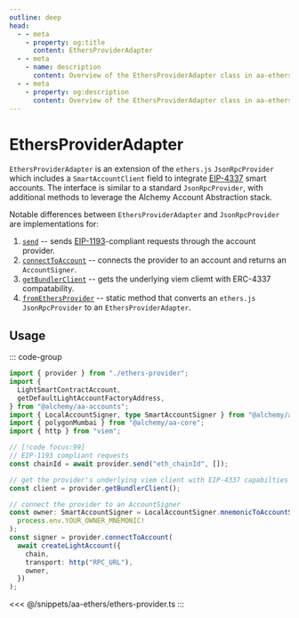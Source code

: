 ```yaml
---
outline: deep
head:
  - - meta
    - property: og:title
      content: EthersProviderAdapter
  - - meta
    - name: description
      content: Overview of the EthersProviderAdapter class in aa-ethers
  - - meta
    - property: og:description
      content: Overview of the EthersProviderAdapter class in aa-ethers
---
```


# EthersProviderAdapter

`EthersProviderAdapter` is an extension of the `ethers.js` `JsonRpcProvider` which includes a `SmartAccountClient` field to integrate [EIP-4337](https://eips.ethereum.org/EIPS/eip-4337) smart accounts. The interface is similar to a standard `JsonRpcProvider`, with additional methods to leverage the Alchemy Account Abstraction stack.

Notable differences between `EthersProviderAdapter` and `JsonRpcProvider` are implementations for:

1.  [`send`](/packages/aa-ethers/provider-adapter/send) -- sends [EIP-1193](https://eips.ethereum.org/EIPS/eip-1193)-compliant requests through the account provider.
2.  [`connectToAccount`](/packages/aa-ethers/provider-adapter/connectToAccount) -- connects the provider to an account and returns an `AccountSigner`.
3.  [`getBundlerClient`](/packages/aa-ethers/provider-adapter/getBundlerClient) -- gets the underlying viem cliemt with ERC-4337 compatability.
4.  [`fromEthersProvider`](/packages/aa-ethers/provider-adapter/fromEthersProvider) -- static method that converts an `ethers.js` `JsonRpcProvider` to an `EthersProviderAdapter`.

## Usage

::: code-group

```ts [example.ts]
import { provider } from "./ethers-provider";
import {
  LightSmartContractAccount,
  getDefaultLightAccountFactoryAddress,
} from "@alchemy/aa-accounts";
import { LocalAccountSigner, type SmartAccountSigner } from "@alchemy/aa-core";
import { polygonMumbai } from "@alchemy/aa-core";
import { http } from "viem";

// [!code focus:99]
// EIP-1193 compliant requests
const chainId = await provider.send("eth_chainId", []);

// get the provider's underlying viem client with EIP-4337 capabilties
const client = provider.getBundlerClient();

// connect the provider to an AccountSigner
const owner: SmartAccountSigner = LocalAccountSigner.mnemonicToAccountSigner(
  process.env.YOUR_OWNER_MNEMONIC!
);
const signer = provider.connectToAccount(
  await createLightAccount({
    chain,
    transport: http("RPC_URL"),
    owner,
  })
);
```

<<< @/snippets/aa-ethers/ethers-provider.ts
:::
